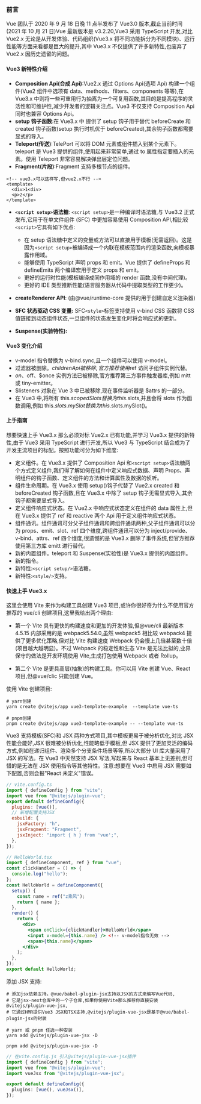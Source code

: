 ### 前言

Vue 团队于 2020 年 9 月 18 日晚 11 点半发布了 Vue3.0 版本,截止当前时间(2021 年 10 月 21 日)Vue 最新版本是 v3.2.20,Vue3 采用 TypeScript 开发,对比 Vue2.x 无论是从开发体验、代码组织(Vue3.x 将不同功能拆分为不同模块)、运行性能等方面来看都是巨大的提升,其中 Vue3.x 不仅提供了许多新特性,也废弃了 Vue2.x 因历史遗留的问题。

#### Vue3 新特性介绍

- **Composition Api(合成 Api)**:Vue2.x 通过 Options Api(选项 Api) 构建一个组件(Vue2 组件中选项有 data、methods、filters、components 等等),在 Vue3.x 中则将一些可重用行为抽离为一个可复用函数,其目的是提高程序的灵活性和可维护性,减少开发者的逻辑关注点。Vue3 不仅支持 Composition Api 同时也兼容 Options Api。
- **setup 钩子函数**:在 Vue3.x 中 提供了 setup 钩子用于替代 beforeCreate 和 created 钩子函数(setup 执行时机优于 beforeCreated),其余钩子函数都需要显式的导入。
- **Teleport(传送)**:TelePort 可以将 DOM 元素或组件插入到某个元素下。teleport 是 Vue3 提供的组件,使用起来非常简单,通过 to 属性指定要插入的元素。使用 Teleport 非常容易解决弹出层定位问题。
- **Fragment(片段)**:Fragment 支持多根节点的组件。

```vue
<!-- vue3.x可以这样写,但vue2.x不行 -->
<template>
  <div>1<div>
  <p>2</p>
</template>
```

- **`<script setup>`语法糖**:
  `<script setup>`是一种编译时语法糖,与 Vue3.2 正式发布,它用于在单文件组件 (SFC) 中更加容易使用 Composition API,相比较`<script>`它具有如下优点:

  - 在 setup 语法糖中定义的变量或方法可以直接用于模板(无需返回)。这是因为`<script setup>`被编译成一个内联在模板范围内的渲染函数,向模板暴露作用域。
  - 能够使用 TypeScript 声明 props 和 emit。Vue 提供了 defineProps 和 defineEmits 两个编译宏用于定义 props 和 emit。
  - 更好的运行时性能(模板编译成同作用域的 render 函数,没有中间代理)。
  - 更好的 IDE 类型推断性能(语言服务器从代码中提取类型的工作更少)。

- **createRenderer API**:
  (由@vue/runtime-core 提供的用于创建自定义渲染器)

- **SFC 状态驱动 CSS 变量:**
  SFC`<style>`标签支持使用 v-bind CSS 函数将 CSS 值链接到动态组件状态,一旦组件的状态发生变化时将会响应式的更新。

- **Suspense(实验特性):**

#### Vue3 变化介绍

- v-model 指令替换为 v-bind.sync,且一个组件可以使用 v-model。
- 过滤器被删除。$children Api被移除,官方推荐使用$ref 访问子组件实例代替。
- $on、$off、$once 实例方法已被移除,官方推荐第三方事件触发器库,例如 mitt 或 tiny-emitter。
- $listeners 对象在 Vue 3 中已被移除,现在事件监听器是 $attrs 的一部分。
- 在 Vue3 中,将所有 this.$scopedSlots 替换为 this.$slots,并且会将 slots 作为函数调用,例如 this.$slots.mySlot 替换为this.$slots.mySlot()。

#### 上手指南

想要快速上手 Vue3.x 那么必须对标 Vue2.x 已有功能,并学习 Vue3.x 提供的新特性,由于 Vue3 采用 TypeScript 进行开发,所以 Vue3 与 TypeScript 结合成为了开发主流项目的标配。按照功能可分为如下维度:

- 定义组件。在 Vue3.x 提供了 Composition Api 和`<script setup>`语法糖两个方式定义组件,我们得了解如何在组件中定义响应式数据、声明 Props、声明组件的钩子函数、定义组件的方法和计算属性及数据的侦听。
- 组件生命周期。在 Vue3.x 使用 setup()钩子代替了 Vue2.x created 和 beforeCreated 钩子函数,且在 Vue3.x 中除了 setup 钩子无需显式导入,其余钩子都需要显式导入。
- 定义组件响应式状态。在 Vue2.x 中响应式状态定义在组件的 data 属性上,但在 Vue3.x 提供了 ref 和 reactive 两个 Api 用于定义组件响应式状态。
- 组件通讯。组件通讯可分父子组件通讯和跨组件通讯两种,父子组件通讯可以分为 props、emit、slot、ref 四个维度,跨组件通讯可以分为 inject/provide、v-bind、attrs、ref 四个维度,很遗憾的是 Vue3.x 删除了事件系统,但官方推荐使用第三方库 emitt 进行替代。
- 新的内置组件。teleport 和 Suspense(实验性)是 Vue3.x 提供的内置组件。
- 新的指令。
- 新特性:`<script setup/>`语法糖。
- 新特性:`<style/>`支持。

#### 快速上手 Vue3.x

这里会使用 Vite 来作为构建工具创建 Vue3 项目,或许你很好奇为什么不使用官方推荐的 vue/cli 创建项目,这里我给出两个理由:

- 第一个 Vite 具有更快的构建速度和更加的开发体验,但@vue/cli 最新版本 4.5.15 内部采用的是 webpack5.54.0,虽然 webpack5 相比较 webpack4 提供了更多优化策略,但对比 Vite 构建速度 Webpack 仍会慢上几倍甚至数十倍(项目越大越明显)。不过 Webpack 的稳定性和生态 Vite 是无法比拟的,业界保守的做法是开发环境使用 Vite,生成打包使用 Webpack 或者 Rollup。

- 第二个 Vite 是更具高层(抽象)的构建工具。你可以用 Vite 创建 Vue、React 项目,但@vue/clic 只能创建 Vue。

使用 Vite 创建项目:

```shell
# yarn创建
yarn create @vitejs/app vue3-template-example  --template vue-ts

# pnpm创建
pnpm create @vitejs/app vue3-template-example -- --template vue-ts
```

Vue3 支持模板(SFC)和 JSX 两种方式项目,其中模板更易于被分析优化,对比 JSX 性能会能好,JSX 很难被分析优化,性能略低于模板,但 JSX 提供了更加灵活的编码方式,例如在递归组件、渲染多个分支条件场景等等,所以大部分 UI 库大量采用了 JSX 的写法。在 Vue3 中天然支持 JSX 写法,写起来与 React 基本上无差别,但可惜的是无法在 JSX 使用指令等其他特性。注意:想要在 Vue3 中启用 JSX 需要如下配置,否则会报"React 未定义"错误。

```js
// vite.config.ts
import { defineConfig } from "vite";
import vue from "@vitejs/plugin-vue";
export default defineConfig({
  plugins: [vue()],
  // 新增配置支持JSX
  esbuild: {
    jsxFactory: "h",
    jsxFragment: "Fragment",
    jsxInject: "import { h } from 'vue';",
  },
});
```

```jsx
// HelloWorld.tsx
import { defineComponent, ref } from "vue";
const clickHandler = () => {
  console.log("hello");
};
const HelloWorld = defineComponent({
  setup() {
    const name = ref("z乘风");
    return { name };
  },
  render() {
    return (
      <div>
        <span onClick={clickHandler}>HelloWorld</span>
        <input v-model={this.name} /> <!-- v-model指令无效 -->
        <span>{this.name}</span>
      </div>
    );
  },
});
export default HelloWorld;
```

添加 JSX 支持:

```shell
# 添加jsx依赖支持。@vue/babel-plugin-jsx支持以JSX的方式来编写Vue代码,
# 它是jsx-next仓库中的一个子仓库,如果你使用Vite那么推荐你直接安装@vitejs/plugin-vue-jsx,
# 它通过HMR提供Vue3 JSX和TSX支持,@vitejs/plugin-vue-jsx是基于@vue/babel-plugin-jsx的封装

# yarn 或 pnpm 任选一种安装
yarn add @vitejs/plugin-vue-jsx -D

pnpm add @vitejs/plugin-vue-jsx -D

```

```ts
// 在vite.config.js 引入@vitejs/plugin-vue-jsx插件
import { defineConfig } from "vite";
import vue from "@vitejs/plugin-vue";
import vueJsx from "@vitejs/plugin-vue-jsx";

export default defineConfig({
  plugins: [vue(), vueJsx()],
});
```
